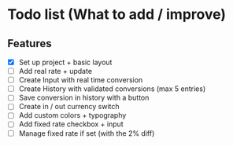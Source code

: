 # Todo list (What to add / improve)

## Features

- [x] Set up project + basic layout
- [ ] Add real rate + update
- [ ] Create Input with real time conversion
- [ ] Create History with validated conversions (max 5 entries)
- [ ] Save conversion in history with a button
- [ ] Create in / out currency switch
- [ ] Add custom colors + typography
- [ ] Add fixed rate checkbox + input
- [ ] Manage fixed rate if set (with the 2% diff)
